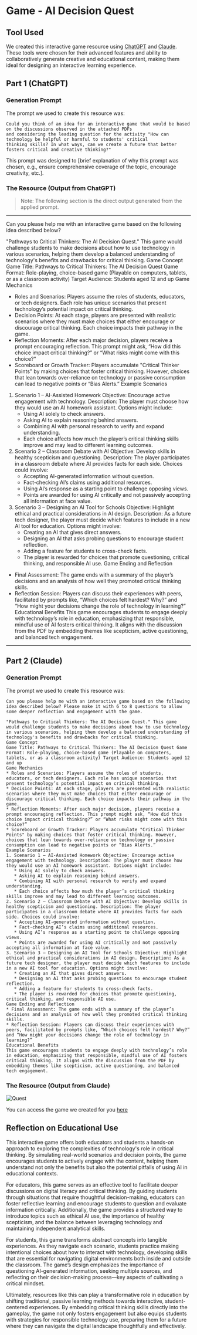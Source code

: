 # Game - AI Decision Quest 

## Tool Used
We created this interactive game resource using [ChatGPT](https://chat.openai.com/) and [Claude](https://www.anthropic.com/index/claude). These tools were chosen for their advanced features and ability to collaboratively generate creative and educational content, making them ideal for designing an interactive learning experience.

## Part 1 (ChatGPT)

### Generation Prompt
The prompt we used to create this resource was:

```
Could you think of an idea for an interactive game that would be based on the discussions observed in the attached PDFs 
and considering the leading question for the activity "How can technology be helpful or harmful to students' critical 
thinking skills? In what ways, can we create a future that better fosters critical and creative thinking?" 
```

This prompt was designed to [brief explanation of why this prompt was chosen, e.g., ensure comprehensive coverage of the topic, encourage creativity, etc.].

### The Resource (Output from ChatGPT)

> Note:
> The following section is the direct output generated from the applied prompt. 
---
Can you please help me with an interactive game based on the following idea described below?

"Pathways to Critical Thinkers: The AI Decision Quest." This game would challenge students to make decisions about how to use technology in various scenarios, helping them develop a balanced understanding of technology's benefits and drawbacks for critical thinking.
Game Concept
Game Title: Pathways to Critical Thinkers: The AI Decision Quest Game Format: Role-playing, choice-based game (Playable on computers, tablets, or as a classroom activity) Target Audience: Students aged 12 and up
Game Mechanics
* Roles and Scenarios: Players assume the roles of students, educators, or tech designers. Each role has unique scenarios that present technology’s potential impact on critical thinking.
* Decision Points: At each stage, players are presented with realistic scenarios where they must make choices that either encourage or discourage critical thinking. Each choice impacts their pathway in the game.
* Reflection Moments: After each major decision, players receive a prompt encouraging reflection. This prompt might ask, “How did this choice impact critical thinking?” or “What risks might come with this choice?”
* Scoreboard or Growth Tracker: Players accumulate "Critical Thinker Points" by making choices that foster critical thinking. However, choices that lean towards over-reliance on technology or passive consumption can lead to negative points or “Bias Alerts.”
Example Scenarios
1. Scenario 1 – AI-Assisted Homework Objective: Encourage active engagement with technology. Description: The player must choose how they would use an AI homework assistant. Options might include:
   * Using AI solely to check answers.
   * Asking AI to explain reasoning behind answers.
   * Combining AI with personal research to verify and expand understanding.
   * Each choice affects how much the player’s critical thinking skills improve and may lead to different learning outcomes.
2. Scenario 2 – Classroom Debate with AI Objective: Develop skills in healthy scepticism and questioning. Description: The player participates in a classroom debate where AI provides facts for each side. Choices could involve:
   * Accepting AI-generated information without question.
   * Fact-checking AI’s claims using additional resources.
   * Using AI’s response as a starting point to challenge opposing views.
   * Points are awarded for using AI critically and not passively accepting all information at face value.
3. Scenario 3 – Designing an AI Tool for Schools Objective: Highlight ethical and practical considerations in AI design. Description: As a future tech designer, the player must decide which features to include in a new AI tool for education. Options might involve:
   * Creating an AI that gives direct answers.
   * Designing an AI that asks probing questions to encourage student reflection.
   * Adding a feature for students to cross-check facts.
   * The player is rewarded for choices that promote questioning, critical thinking, and responsible AI use.
Game Ending and Reflection
* Final Assessment: The game ends with a summary of the player’s decisions and an analysis of how well they promoted critical thinking skills.
* Reflection Session: Players can discuss their experiences with peers, facilitated by prompts like, “Which choices felt hardest? Why?” and “How might your decisions change the role of technology in learning?”
Educational Benefits
This game encourages students to engage deeply with technology’s role in education, emphasizing that responsible, mindful use of AI fosters critical thinking. It aligns with the discussion from the PDF by embedding themes like scepticism, active questioning, and balanced tech engagement.

---

## Part 2 (Claude)

### Generation Prompt
The prompt we used to create this resource was:

```
Can you please help me with an interactive game based on the following idea described below? Please make it with 6 to 8 questions to allow some deeper reflection and engagement with the game.

"Pathways to Critical Thinkers: The AI Decision Quest." This game would challenge students to make decisions about how to use technology in various scenarios, helping them develop a balanced understanding of technology's benefits and drawbacks for critical thinking.
Game Concept
Game Title: Pathways to Critical Thinkers: The AI Decision Quest Game Format: Role-playing, choice-based game (Playable on computers, tablets, or as a classroom activity) Target Audience: Students aged 12 and up
Game Mechanics
* Roles and Scenarios: Players assume the roles of students, educators, or tech designers. Each role has unique scenarios that present technology’s potential impact on critical thinking.
* Decision Points: At each stage, players are presented with realistic scenarios where they must make choices that either encourage or discourage critical thinking. Each choice impacts their pathway in the game.
* Reflection Moments: After each major decision, players receive a prompt encouraging reflection. This prompt might ask, “How did this choice impact critical thinking?” or “What risks might come with this choice?”
* Scoreboard or Growth Tracker: Players accumulate "Critical Thinker Points" by making choices that foster critical thinking. However, choices that lean towards over-reliance on technology or passive consumption can lead to negative points or “Bias Alerts.”
Example Scenarios
1. Scenario 1 – AI-Assisted Homework Objective: Encourage active engagement with technology. Description: The player must choose how they would use an AI homework assistant. Options might include:
   * Using AI solely to check answers.
   * Asking AI to explain reasoning behind answers.
   * Combining AI with personal research to verify and expand understanding.
   * Each choice affects how much the player’s critical thinking skills improve and may lead to different learning outcomes.
2. Scenario 2 – Classroom Debate with AI Objective: Develop skills in healthy scepticism and questioning. Description: The player participates in a classroom debate where AI provides facts for each side. Choices could involve:
   * Accepting AI-generated information without question.
   * Fact-checking AI’s claims using additional resources.
   * Using AI’s response as a starting point to challenge opposing views.
   * Points are awarded for using AI critically and not passively accepting all information at face value.
3. Scenario 3 – Designing an AI Tool for Schools Objective: Highlight ethical and practical considerations in AI design. Description: As a future tech designer, the player must decide which features to include in a new AI tool for education. Options might involve:
   * Creating an AI that gives direct answers.
   * Designing an AI that asks probing questions to encourage student reflection.
   * Adding a feature for students to cross-check facts.
   * The player is rewarded for choices that promote questioning, critical thinking, and responsible AI use.
Game Ending and Reflection
* Final Assessment: The game ends with a summary of the player’s decisions and an analysis of how well they promoted critical thinking skills.
* Reflection Session: Players can discuss their experiences with peers, facilitated by prompts like, “Which choices felt hardest? Why?” and “How might your decisions change the role of technology in learning?”
Educational Benefits
This game encourages students to engage deeply with technology’s role in education, emphasizing that responsible, mindful use of AI fosters critical thinking. It aligns with the discussion from the PDF by embedding themes like scepticism, active questioning, and balanced tech engagement.
```


### The Resource (Output from Claude)

![Quest](resources/quest.png)

You can access the game we created for you [here](https://claude.site/artifacts/0047ab93-f3ab-4d50-b27d-0f26b8c6a754)

## Reflection on Educational Use
This interactive game offers both educators and students a hands-on approach to exploring the complexities of technology's role in critical thinking. By simulating real-world scenarios and decision points, the game encourages students to actively engage with the content, helping them understand not only the benefits but also the potential pitfalls of using AI in educational contexts.

For educators, this game serves as an effective tool to facilitate deeper discussions on digital literacy and critical thinking. By guiding students through situations that require thoughtful decision-making, educators can foster reflective learning and encourage students to question and evaluate information critically. Additionally, the game provides a structured way to introduce topics such as ethical AI use, the importance of healthy scepticism, and the balance between leveraging technology and maintaining independent analytical skills.

For students, this game transforms abstract concepts into tangible experiences. As they navigate each scenario, students practice making intentional choices about how to interact with technology, developing skills that are essential for navigating digital environments both inside and outside the classroom. The game’s design emphasizes the importance of questioning AI-generated information, seeking multiple sources, and reflecting on their decision-making process—key aspects of cultivating a critical mindset.

Ultimately, resources like this can play a transformative role in education by shifting traditional, passive learning methods towards interactive, student-centered experiences. By embedding critical thinking skills directly into the gameplay, the game not only fosters engagement but also equips students with strategies for responsible technology use, preparing them for a future where they can navigate the digital landscape thoughtfully and effectively.
